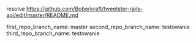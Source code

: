 resolve https://github.com/Boberkraft/tweetster-rails-api/edit/master/README.md

first_repo_branch_name: master
second_repo_branch_name: testowanie
third_repo_branch_name: testowanie


